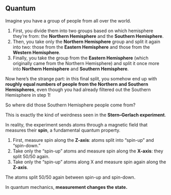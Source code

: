 ## Quantum

Imagine you have a group of people from all over the world.

1. First, you divide them into two groups based on which hemisphere they’re from: the **Northern Hemisphere** and the **Southern Hemisphere**.
2. Then, you take only the **Northern Hemisphere** group and split it again into two: those from the **Eastern Hemisphere** and those from the **Western Hemisphere**.
3. Finally, you take the group from the **Eastern Hemisphere** (which originally came from the Northern Hemisphere) and split it once more into **Northern Hemisphere** and **Southern Hemisphere**.

Now here’s the strange part: in this final split, you somehow end up with **roughly equal numbers of people from the Northern and Southern Hemispheres**, even though you had already filtered out the Southern Hemisphere in step 1!

So where did those Southern Hemisphere people come from?

This is exactly the kind of weirdness seen in the **Stern–Gerlach experiment**.

In reality, the experiment sends atoms through a magnetic field that measures their **spin**, a fundamental quantum property.

1. First, measure spin along the **Z-axis**: atoms split into “spin-up” and “spin-down.”
2. Take only the “spin-up” atoms and measure spin along the **X-axis**: they split 50/50 again.
3. Take only the “spin-up” atoms along X and measure spin again along the **Z-axis**.

The atoms split 50/50 again between spin-up and spin-down.

In quantum mechanics, **measurement changes the state.**
